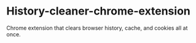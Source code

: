 # History-cleaner-chrome-extension
Chrome extension that clears browser history, cache, and cookies all at once.
